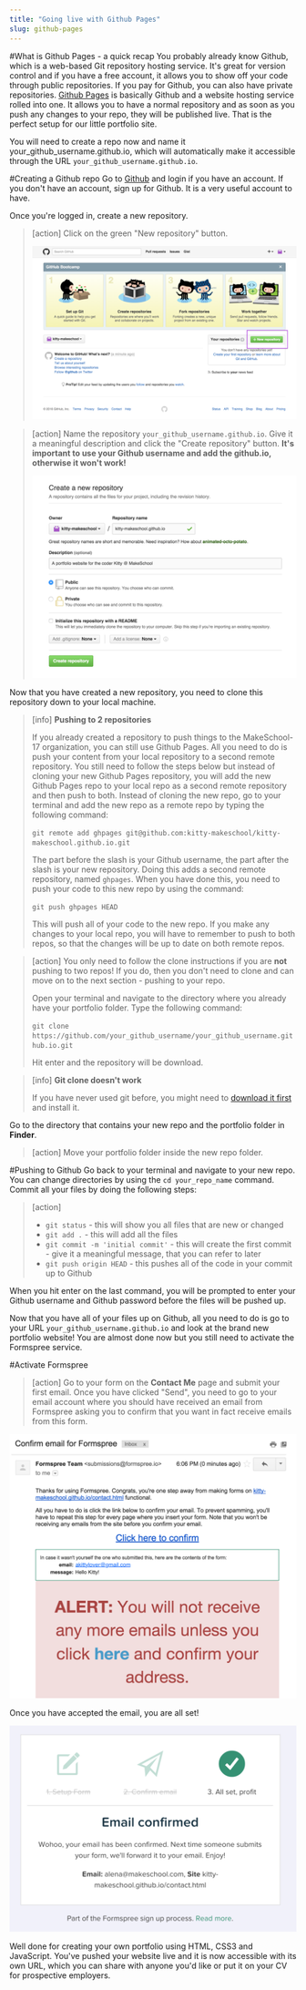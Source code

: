 ```yaml
---
title: "Going live with Github Pages"
slug: github-pages
---     
```


#What is Github Pages - a quick recap
You probably already know Github, which is a web-based Git repository hosting service. It's great for version control and if you have a free account, it allows you to show off your code through public repositories. If you pay for Github, you can also have private repositories. [Github Pages](https://pages.github.com/) is basically Github and a website hosting service rolled into one. It allows you to have a normal repository and as soon as you push any changes to your repo, they will be published live. That is the perfect setup for our little portfolio site.

You will need to create a repo now and name it your_github_username.github.io, which will automatically make it accessible through the URL `your_github_username.github.io`. 

#Creating a Github repo
Go to [Github](https://github.com) and login if you have an account. If you don't have an account, sign up for Github. It is a very useful account to have. 

Once you're logged in, create a new repository.

> [action]
> Click on the green "New repository" button. 
>  
> ![Create new repo](./1-new-repo.png "Create new repo")

<!-- Comment to break actionable boxes. -->

> [action]
> Name the repository `your_github_username.github.io`. Give it a meaningful description and click the "Create repository" button. **It's important to use your Github username and add the github.io, otherwise it won't work!**
> 
> ![Name new repo](./2-name-repo.png "Name new repo")

Now that you have created a new repository, you need to clone this repository down to your local machine.

> [info]
> **Pushing to 2 repositories**
> 
> If you already created a repository to push things to the MakeSchool-17 organization, you can still use Github Pages. All you need to do is push your content from your local repository to a second remote repository. 
> You still need to follow the steps below but instead of cloning your new Github Pages repository, you will add the new Github Pages repo to your local repo as a second remote repository and then push to both. 
> Instead of cloning the new repo, go to your terminal and add the new repo as a remote repo by typing the following command:
> 
> `git remote add ghpages git@github.com:kitty-makeschool/kitty-makeschool.github.io.git`
> 
> The part before the slash is your Github username, the part after the slash is your new repository. Doing this adds a second remote repository, named `ghpages`. When you have done this, you need to push your code to this new repo by using the command: 
> 
> `git push ghpages HEAD`
> 
> This will push all of your code to the new repo. If you make any changes to your local repo, you will have to remember to push to both repos, so that the changes will be up to date on both remote repos.  

<!-- Comment to break actionable boxes. -->

> [action]
> You only need to follow the clone instructions if you are **not** pushing to two repos! If you do, then you don't need to clone and can move on to the next section - pushing to your repo.
> 
> Open your terminal and navigate to the directory where you already have your portfolio folder. Type the following command:
> 
> `git clone https://github.com/your_github_username/your_github_username.github.io.git`
> 
> Hit enter and the repository will be download. 

<!-- Comment to break actionable boxes. -->

> [info]
> **Git clone doesn't work**
> 
> If you have never used git before, you might need to [download it first](https://git-scm.com/book/en/v2/Getting-Started-Installing-Git) and install it.

Go to the directory that contains your new repo and the portfolio folder in **Finder**. 

> [action]
> Move your portfolio folder inside the new repo folder.

#Pushing to Github
Go back to your terminal and navigate to your new repo. You can change directories by using the `cd your_repo_name` command. Commit all your files by doing the following steps:

> [action]
> 
> - `git status` - this will show you all files that are new or changed
> - `git add .` - this will add all the files
> - `git commit -m 'initial commit'` - this will create the first commit - give it a meaningful message, that you can refer to later
> - `git push origin HEAD` - this pushes all of the code in your commit up to Github

When you hit enter on the last command, you will be prompted to enter your Github username and Github password before the files will be pushed up.

Now that you have all of your files up on Github, all you need to do is go to your URL `your_github_username.github.io` and look at the brand new portfolio website! You are almost done now but you still need to activate the Formspree service. 

#Activate Formspree

> [action]
> Go to your form on the **Contact Me** page and submit your first email. Once you have clicked "Send", you need to go to your email account where you should have received an email from Formspree asking you to confirm that you want in fact receive emails from this form. 

![Formspree confirmation email](./3-confirm-email.png "Formspree confirmation email")

Once you have accepted the email, you are all set! 

![Formspree confirmation in browser](./4-confirmed.png "Formspree confirmation in browser")

Well done for creating your own portfolio using HTML, CSS3 and JavaScript. You've pushed your website live and it is now accessible with its own URL, which you can share with anyone you'd like or put it on your CV for prospective employers.
